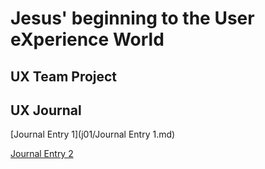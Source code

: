 # Jesus' beginning to the User eXperience World


## UX Team Project


## UX Journal

[Journal Entry 1](j01/Journal Entry 1.md)

[Journal Entry 2](j02md)

